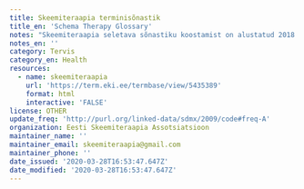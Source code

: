 ```yaml
---
title: Skeemiteraapia terminisõnastik
title_en: 'Schema Therapy Glossary'
notes: "Skeemiteraapia seletava sõnastiku koostamist on alustatud 2018. aastal Eesti Skeemiteraapia Assotsiatsiooni poolt eesmärgiga korrastada skeemiteraapia valdkonna kirjeldamiseks ja terapeutide tööks vajalik eestikeelne sõnavara. Sõnastikku täiendatakse jooksvalt. Sõnastiku koostamist toetab Haridus- ja Teadusministeerium projekti “Eesti terminitöö toetamine” raames. Sõnastiku koostamisel osalevad Kaia Kastepõld-Tõrs, Inga Ignatieva, Aili Maar, Katrina Kalde. Küsimuste korral palume pöörduda skeemiteraapia@gmail.com\r\nKokku 101 terminit\r\nKeeled: et, en"
notes_en: ''
category: Tervis
category_en: Health
resources:
  - name: skeemiteraapia
    url: 'https://term.eki.ee/termbase/view/5435389'
    format: html
    interactive: 'FALSE'
license: OTHER
update_freq: 'http://purl.org/linked-data/sdmx/2009/code#freq-A'
organization: Eesti Skeemiteraapia Assotsiatsioon
maintainer_name: ''
maintainer_email: skeemiteraapia@gmail.com
maintainer_phone: ''
date_issued: '2020-03-28T16:53:47.647Z'
date_modified: '2020-03-28T16:53:47.647Z'
---
```


